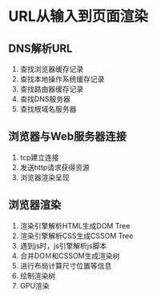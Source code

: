# URL从输入到页面渲染

## DNS解析URL

1. 查找浏览器缓存记录
2. 查找本地操作系统缓存记录
3. 查找路由器缓存记录
4. 查找DNS服务器
5. 查找根域名服务器

## 浏览器与Web服务器连接

1. tcp建立连接
2. 发送http请求获得资源
3. 浏览器渲染呈现

## 浏览器渲染

1. 渲染引擎解析HTML生成DOM Tree
2. 渲染引擎解析CSS生成CSSOM Tree
3. 遇到js时，js引擎解析js脚本
4. 合并DOＭ和CSSOM生成渲染树
5. 进行布局计算尺寸位置等信息
6. 绘制渲染树
7. GPU渲染
